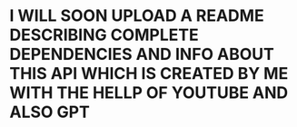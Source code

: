 # I WILL SOON UPLOAD A README DESCRIBING COMPLETE DEPENDENCIES AND INFO ABOUT THIS API WHICH IS CREATED BY ME WITH THE HELLP OF YOUTUBE AND ALSO GPT
